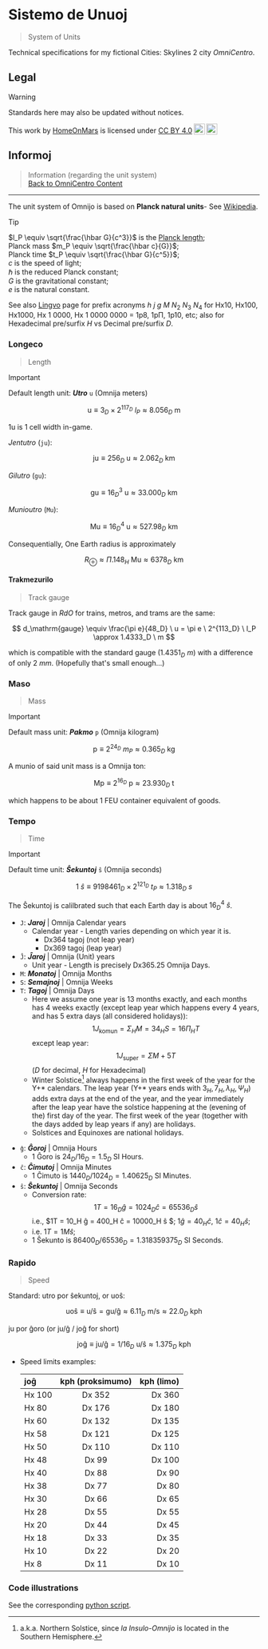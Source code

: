 <!-- -*- coding: utf-8 -*- -->

Sistemo de Unuoj
===============================================================================

> System of Units

Technical specifications for my fictional Cities: Skylines 2 city *OmniCentro*.

Legal
-------------------------------------------------------------------------------

> [!WARNING]
> Standards here may also be updated without notices.  

<p xmlns:cc="http://creativecommons.org/ns#" >This work by <a rel="cc:attributionURL dct:creator" property="cc:attributionName" href="https://github.com/HomeOnMars">HomeOnMars</a> is licensed under <a href="https://creativecommons.org/licenses/by/4.0/?ref=chooser-v1" target="_blank" rel="license noopener noreferrer" style="display:inline-block;">CC BY 4.0<img style="height:22px!important;margin-left:3px;vertical-align:text-bottom;" src="https://mirrors.creativecommons.org/presskit/icons/cc.svg?ref=chooser-v1" alt=""><img style="height:22px!important;margin-left:3px;vertical-align:text-bottom;" src="https://mirrors.creativecommons.org/presskit/icons/by.svg?ref=chooser-v1" alt=""></a></p>

Informoj
-------------------------------------------------------------------------------

> Information (regarding the unit system)
> <br>
> [Back to OmniCentro Content](../OmniCentro.md#teknikaj-specifoj)

-------------------------------------------------------------------------------

The unit system of Omnijo is based on **Planck natural units**-
See [Wikipedia](https://en.wikipedia.org/wiki/Natural_units#Planck_units).

> [!TIP]
> $l_P \equiv \sqrt{\frac{\hbar G}{c^3}}$
> is the [Planck length](https://simple.wikipedia.org/wiki/Planck_length#);  
> Planck mass $m_P \equiv \sqrt{\frac{\hbar c}{G}}$;  
> Planck time $t_P \equiv \sqrt{\frac{\hbar G}{c^5}}$;  
> $c$ is the speed of light;  
> $\hbar$ is the reduced Planck constant;  
> $G$ is the gravitational constant;  
> $e$ is the natural constant.

See also [Lingvo](../teknikajxoj/Lingvo.md#algebro) page for prefix acronyms
$h \  j \  g \  M \  N_2 \  N_3 \  N_4$ for
Hx10, Hx100, Hx1000, Hx 1 0000, Hx 1 0000 0000 = 1p8, 1pΠ, 1p10, etc;
also for Hexadecimal pre/surfix *H* vs Decimal pre/surfix *D*.

### Longeco

> Length

> [!IMPORTANT]
> Default length unit: ***Utro*** `u` (Omnija meters)

$$
  \textrm{u}
  \equiv 3_D \times 2^{117_D} \  l_P
  \approx 8.056_D \  \textrm{m}
$$

1u is 1 cell width in-game.

*Jentutro* (`ju`):

$$
  \textrm{ju}
  \equiv 256_D \  \textrm{u}
  \approx 2.062_D \  \textrm{km}
$$

*Gilutro* (`gu`):

$$
  \textrm{gu}
  \equiv 16_D^3 \  \textrm{u}
  \approx 33.000_D \  \textrm{km}
$$

*Munioutro*  (`Mu`):

$$
  \textrm{Mu}
  \equiv 16_D^4 \  \textrm{u}
  \approx 527.98_D \  \textrm{km}
$$

Consequentially, One Earth radius is approximately

$$
  R_{\oplus}
  \approx Π.148_H \  \textrm{Mu}
  \approx 6378_D \  \textrm{km}
$$

#### Trakmezurilo

> Track gauge

Track gauge in *RdO* for trains, metros, and trams are the same:

$$
  d_\mathrm{gauge}
  \equiv \frac{\pi e}{48_D} \  u
  = \pi e \  2^{113_D} \  l_P
  \approx 1.4333_D \  m
$$

which is compatible with the standard gauge ($1.4351_D \  m$)
with a difference of only $2 \  mm$.
(Hopefully that's small enough...)

### Maso

> Mass

> [!IMPORTANT]
> Default mass unit: ***Pakmo*** `p` (Omnija kilogram)

$$
  \textrm{p}
  \equiv 2^{24_D} \  m_P
  \approx 0.365_D \  \textrm{kg}
$$

A munio of said unit mass is a Omnija ton:

$$
  \textrm{Mp}
  \equiv 2^{16_D} \  \textrm{p}
  \approx 23.930_D \  \textrm{t}
$$

which happens to be about 1 FEU container equivalent of goods.

### Tempo

> Time

> [!IMPORTANT]
> Default time unit: ***Ŝekuntoj*** `ŝ` (Omnija seconds)

$$
  1 \  ŝ
  \equiv 9198461_D \times 2^{121_D} \  t_P
  \approx 1.318_D \  s
$$
<!-- 1 \  ŝ = 1.518_H \  s -->

The Ŝekuntoj is calilbrated such that each Earth day is about $16_D^4 \  ŝ$.

- `J`: ***Jaroj***    | Omnija Calendar years
  - Calendar year - Length varies depending on which year it is.
    - Dx364 tagoj (not leap year)
    - Dx369 tagoj (leap year)
- `Ĵ`: ***Ĵaroj***    | Omnija (Unit) years
  - Unit year - Length is precisely Dx365.25 Omnija Days.
- `M`: ***Monatoj***  | Omnija Months
- `S`: ***Semajnoj*** | Omnija Weeks
- `T`: ***Tagoj***    | Omnija Days
  - Here we assume one year is 13 months exactly,
    and each months has 4 weeks exactly
    (except leap year which happens every 4 years,
    and has 5 extra days (all considered holidays)):
    $$1J_\textrm{komun} = Σ_H M = 34_H S = 16Π_H T$$
    except leap year:
    $$1J_\textrm{super} = Σ M + 5T$$
    ($D$ for decimal, $H$ for Hexadecimal)
  - Winter Solstice[^Tagoj-Solstico] always happens
    in the first week of the year for the Y+\* calendars.
    The leap year (Y+\* years ends with $3_H, 7_H, λ_H, Ψ_H$) adds extra days at the end of the year,
    and the year immediately after the leap year have the solstice
    happening at the (evening of the) first day of the year.
    The first week of the year
    (together with the days added by leap years if any)
    are holidays.
  - Solstices and Equinoxes are national holidays.
<!-- - h: ***Horoj***    | Hours
- m: ***Minutoj***  | Minutes
- s: ***Sekundoj*** | Seconds -->
- `ĝ`: ***Ĝoroj***    | Omnija Hours
  - 1 Ĝoro is    $24_D/16_D = 1.5_D$ SI Hours.
- `ĉ`: ***Ĉimutoj***  | Omnija Minutes
  - 1 Ĉimuto is  $1440_D/1024_D = 1.40625_D$ SI Minutes.
- `ŝ`: ***Ŝekuntoj*** | Omnija Seconds
  - Conversion rate:
    $$1T = 16_D ĝ = 1024_D ĉ = 65536_D ŝ$$
    i.e.,
    $1T = 10_H ĝ = 400_H ĉ = 10000_H ŝ $;
    $1ĝ = 40_H ĉ$,
    $1ĉ = 40_H ŝ$;
  - i.e. $1T = 1 Mŝ$;
  - 1 Ŝekunto is $86400_D/65536_D = 1.318359375_D$ SI Seconds.

[^Tagoj-Solstico]: a.k.a. Northern Solstice, since *la Insulo-Omnijo* is located in the Southern Hemisphere.

### Rapido

> Speed

Standard: utro por ŝekuntoj, or uoŝ:

$$
  \textrm{uoŝ}
  \equiv \textrm{u/ŝ}
  = \textrm{gu/ĝ}
  \approx 6.11_D \  \textrm{m/s}
  \approx 22.0_D \  \textrm{kph}
$$

ju por ĝoro (or ju/ĝ / joĝ for short)

$$
  \textrm{joĝ}
  \equiv \textrm{ju/ĝ}
  = 1/16_D \  \textrm{u/ŝ}
  \approx 1.375_D \  \textrm{kph}
$$

- Speed limits examples:

  | joĝ | kph (proksimumo) | kph (limo) |
  | :--------- | :----: | ---------: |
  |   Hx 100   | Dx 352 |   Dx 360   |
  |   Hx  80   | Dx 176 |   Dx 180   |
  |   Hx  60   | Dx 132 |   Dx 135   |
  |   Hx  58   | Dx 121 |   Dx 125   |
  |   Hx  50   | Dx 110 |   Dx 110   |
  |   Hx  48   | Dx  99 |   Dx 100   |
  |   Hx  40   | Dx  88 |   Dx  90   |
  |   Hx  38   | Dx  77 |   Dx  80   |
  |   Hx  30   | Dx  66 |   Dx  65   |
  |   Hx  28   | Dx  55 |   Dx  55   |
  |   Hx  20   | Dx  44 |   Dx  45   |
  |   Hx  18   | Dx  33 |   Dx  35   |
  |   Hx  10   | Dx  22 |   Dx  20   |
  |   Hx   8   | Dx  11 |   Dx  10   |

### Code illustrations

See the corresponding [python script](Unuoj.py).
